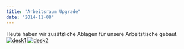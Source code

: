 ```yaml
---
title: "Arbeitsraum Upgrade"
date: "2014-11-08"
---
```


Heute haben wir zusätzliche Ablagen für unsere Arbeitstische gebaut. [![desk1](../images/desk1-300x225.jpg)](https://hackzogtum-coburg.de/wp-content/uploads/2014/11/desk1.jpg) [![desk2](../images/desk2-300x225.jpg)](https://hackzogtum-coburg.de/wp-content/uploads/2014/11/desk2.jpg)
